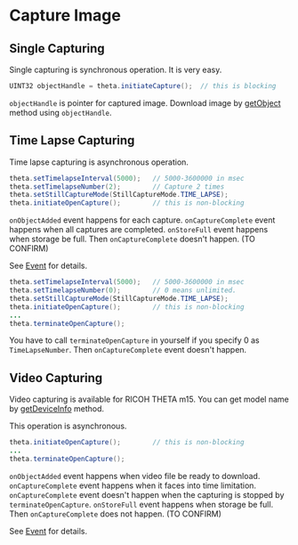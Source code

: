 # Capture Image

## Single Capturing

Single capturing is synchronous operation. It is very easy.

```java
UINT32 objectHandle = theta.initiateCapture();  // this is blocking
```

`objectHandle` is pointer for captured image.
Download image by [getObject](file.md) method using `objectHandle`.

## Time Lapse Capturing

Time lapse capturing is asynchronous operation.

```java
theta.setTimelapseInterval(5000);   // 5000-3600000 in msec
theta.setTimelapseNumber(2);        // Capture 2 times
theta.setStillCaptureMode(StillCaptureMode.TIME_LAPSE);
theta.initiateOpenCapture();        // this is non-blocking
```

`onObjectAdded` event happens for each capture.
`onCaptureComplete` event happens when all captures are completed.
`onStoreFull` event happens when storage be full. Then `onCaptureComplete` doesn't happen. (TO CONFIRM)

See [Event](event.md) for details.

```java
theta.setTimelapseInterval(5000);   // 5000-3600000 in msec
theta.setTimelapseNumber(0);        // 0 means unlimited.
theta.setStillCaptureMode(StillCaptureMode.TIME_LAPSE);
theta.initiateOpenCapture();        // this is non-blocking
...
theta.terminateOpenCapture();
```

You have to call `terminateOpenCapture` in yourself if you specify 0 as `TimeLapseNumber`.
Then `onCaptureComplete` event doesn't happen.

## Video Capturing

Video capturing is available for RICOH THETA m15.
You can get model name by [getDeviceInfo](property.md#) method.

This operation is asynchronous.

```java
theta.initiateOpenCapture();        // this is non-blocking
...
theta.terminateOpenCapture();
```

`onObjectAdded` event happens when video file be ready to download.
`onCaptureComplete` event happens when it faces into time limitation.
`onCaptureComplete` event doesn't happen when the capturing is stopped by `terminateOpenCapture`.
`onStoreFull` event happens when storage be full. Then `onCaptureComplete` does not happen. (TO CONFIRM)

See [Event](event.md) for details.
